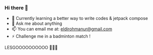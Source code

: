 ### Hi there 👋

- 🌱 Currently learning a better way to write codes & jetpack compose
- 💬 Ask me about anything
- 📫 You can email me at: eldirohmanur@gmail.com
- ⚡ Challenge me in a badminton match !

LESGOOOOOOOOOO 🎈🎈🎈
